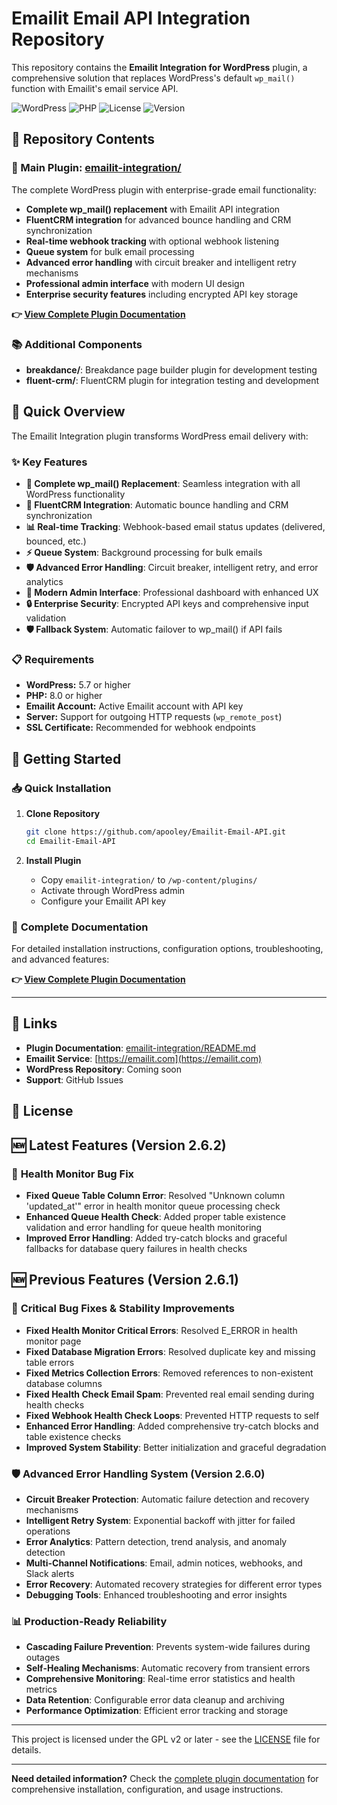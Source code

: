 # Emailit Email API Integration Repository

This repository contains the **Emailit Integration for WordPress** plugin, a comprehensive solution that replaces WordPress's default `wp_mail()` function with Emailit's email service API.

![WordPress](https://img.shields.io/badge/WordPress-5.7+-blue.svg)
![PHP](https://img.shields.io/badge/PHP-8.0+-green.svg)
![License](https://img.shields.io/badge/License-GPL%20v2-blue.svg)
![Version](https://img.shields.io/badge/Version-2.6.2-green.svg)

## 📁 Repository Contents

### 🎯 Main Plugin: [emailit-integration/](./emailit-integration/)
The complete WordPress plugin with enterprise-grade email functionality:
- **Complete wp_mail() replacement** with Emailit API integration
- **FluentCRM integration** for advanced bounce handling and CRM synchronization
- **Real-time webhook tracking** with optional webhook listening
- **Queue system** for bulk email processing
- **Advanced error handling** with circuit breaker and intelligent retry mechanisms
- **Professional admin interface** with modern UI design
- **Enterprise security features** including encrypted API key storage

**👉 [View Complete Plugin Documentation](./emailit-integration/README.md)**

### 📚 Additional Components
- **breakdance/**: Breakdance page builder plugin for development testing
- **fluent-crm/**: FluentCRM plugin for integration testing and development

## 🚀 Quick Overview

The Emailit Integration plugin transforms WordPress email delivery with:

### ✨ **Key Features**
- **🔄 Complete wp_mail() Replacement**: Seamless integration with all WordPress functionality
- **🤝 FluentCRM Integration**: Automatic bounce handling and CRM synchronization
- **📊 Real-time Tracking**: Webhook-based email status updates (delivered, bounced, etc.)
- **⚡ Queue System**: Background processing for bulk emails
- **🛡️ Advanced Error Handling**: Circuit breaker, intelligent retry, and error analytics
- **🎨 Modern Admin Interface**: Professional dashboard with enhanced UX
- **🔒 Enterprise Security**: Encrypted API keys and comprehensive input validation
- **🛡️ Fallback System**: Automatic failover to wp_mail() if API fails

### 📋 **Requirements**
- **WordPress:** 5.7 or higher
- **PHP:** 8.0 or higher
- **Emailit Account:** Active Emailit account with API key
- **Server:** Support for outgoing HTTP requests (`wp_remote_post`)
- **SSL Certificate:** Recommended for webhook endpoints

## 🚀 Getting Started

### 📥 **Quick Installation**

1. **Clone Repository**
   ```bash
   git clone https://github.com/apooley/Emailit-Email-API.git
   cd Emailit-Email-API
   ```

2. **Install Plugin**
   - Copy `emailit-integration/` to `/wp-content/plugins/`
   - Activate through WordPress admin
   - Configure your Emailit API key

### 📖 **Complete Documentation**

For detailed installation instructions, configuration options, troubleshooting, and advanced features:

**👉 [View Complete Plugin Documentation](./emailit-integration/README.md)**

---

## 🔗 **Links**

- **Plugin Documentation**: [emailit-integration/README.md](./emailit-integration/README.md)
- **Emailit Service**: [https://emailit.com](https://emailit.com)
- **WordPress Repository**: Coming soon
- **Support**: GitHub Issues

## 📄 **License**

## 🆕 Latest Features (Version 2.6.2)

### 🐛 **Health Monitor Bug Fix**
- **Fixed Queue Table Column Error**: Resolved "Unknown column 'updated_at'" error in health monitor queue processing check
- **Enhanced Queue Health Check**: Added proper table existence validation and error handling for queue health monitoring
- **Improved Error Handling**: Added try-catch blocks and graceful fallbacks for database query failures in health checks

## 🆕 Previous Features (Version 2.6.1)

### 🐛 **Critical Bug Fixes & Stability Improvements**
- **Fixed Health Monitor Critical Errors**: Resolved E_ERROR in health monitor page
- **Fixed Database Migration Errors**: Resolved duplicate key and missing table errors
- **Fixed Metrics Collection Errors**: Removed references to non-existent database columns
- **Fixed Health Check Email Spam**: Prevented real email sending during health checks
- **Fixed Webhook Health Check Loops**: Prevented HTTP requests to self
- **Enhanced Error Handling**: Added comprehensive try-catch blocks and table existence checks
- **Improved System Stability**: Better initialization and graceful degradation

### 🛡️ **Advanced Error Handling System** (Version 2.6.0)
- **Circuit Breaker Protection**: Automatic failure detection and recovery mechanisms
- **Intelligent Retry System**: Exponential backoff with jitter for failed operations
- **Error Analytics**: Pattern detection, trend analysis, and anomaly detection
- **Multi-Channel Notifications**: Email, admin notices, webhooks, and Slack alerts
- **Error Recovery**: Automated recovery strategies for different error types
- **Debugging Tools**: Enhanced troubleshooting and error insights

### 📊 **Production-Ready Reliability**
- **Cascading Failure Prevention**: Prevents system-wide failures during outages
- **Self-Healing Mechanisms**: Automatic recovery from transient errors
- **Comprehensive Monitoring**: Real-time error statistics and health metrics
- **Data Retention**: Configurable error data cleanup and archiving
- **Performance Optimization**: Efficient error tracking and storage

---

This project is licensed under the GPL v2 or later - see the [LICENSE](LICENSE) file for details.

---

**Need detailed information?** Check the [complete plugin documentation](./emailit-integration/README.md) for comprehensive installation, configuration, and usage instructions.
